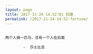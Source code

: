 ```yaml
---
layout: page
title: 2017-11-24 14:52:01 创建
permalink: /2017-11-24-14-52-fortune/
---
```

```

两个人骑一匹马，总有一个人在后面

        -  莎士比亚

```
